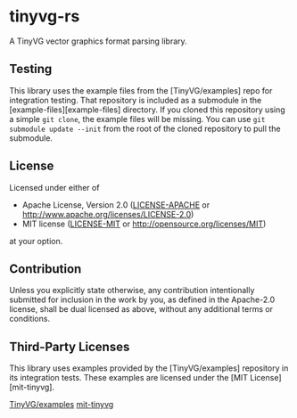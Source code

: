 # tinyvg-rs

A TinyVG vector graphics format parsing library.

## Testing

This library uses the example files from the [TinyVG/examples] repo for
integration testing.  That repository is included as a submodule in the
[example-files][example-files] directory.  If you cloned this repository using a
simple `git clone`, the example files will be missing.  You can use `git
submodule update --init` from the root of the cloned repository to pull the
submodule.

## License

Licensed under either of

 * Apache License, Version 2.0
   ([LICENSE-APACHE](LICENSE-APACHE) or http://www.apache.org/licenses/LICENSE-2.0)
 * MIT license
   ([LICENSE-MIT](LICENSE-MIT) or http://opensource.org/licenses/MIT)

at your option.

## Contribution

Unless you explicitly state otherwise, any contribution intentionally submitted
for inclusion in the work by you, as defined in the Apache-2.0 license, shall be
dual licensed as above, without any additional terms or conditions.

## Third-Party Licenses

This library uses examples provided by the [TinyVG/examples] repository in its
integration tests. These examples are licensed under the [MIT License][mit-tinyvg].

[TinyVG/examples](https://github.com/TinyVG/examples)
[mit-tinyvg](https://github.com/TinyVG/examples/blob/b8d8c7e88ed221f2ce1100f9e25b5c6e7e6dc78d/LICENSE)
